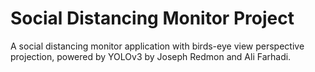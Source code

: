 # Social Distancing Monitor Project
A social distancing monitor application with birds-eye view perspective projection, powered by YOLOv3 by Joseph Redmon and Ali Farhadi.